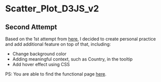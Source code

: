 # Scatter_Plot_D3JS_v2
## Second Attempt
<p>Based on the 1st attempt from <a href='https://github.com/HarpSkye/Scatter_Plot_D3JS'>here</a>, I decided to create personal practice and add additional feature on top of that, including:
<ul> 
  <li>Change background color</li>
  <li>Adding meaningful context, such as Country, in the tooltip</li>
  <li>Add hover effect using CSS</li>
 </ul>
 PS: You are able to find the functional page <a href='https://harpskye.github.io/Scatter_Plot_D3JS_v2/'>here</a>. 
